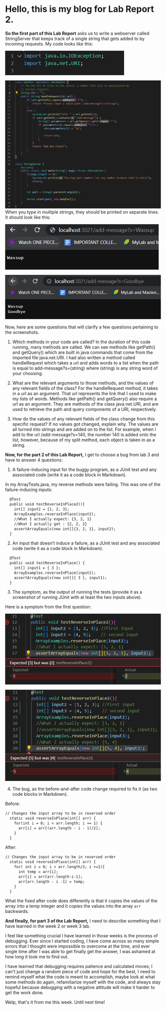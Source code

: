 # Hello, this is my blog for Lab Report 2.
**So the first part of this Lab Report** asks us to write a webserver called StringServer that keeps track of a single string that gets added to by incoming requests. My code looks like this:

![Image](https://github.com/a7mohamed/cse15l-lab-reports/blob/main/ImportsStringServer.png)

![Image](https://github.com/a7mohamed/cse15l-lab-reports/blob/main/StringServerCode.png)
When you type in mulitple strings, they should be printed on separate lines. It should look like this:

![Image](https://github.com/a7mohamed/cse15l-lab-reports/blob/main/LocalHostOneItem.png)

![Image](https://github.com/a7mohamed/cse15l-lab-reports/blob/main/LocalHostTwoItems.png)


Now, here are some questions that will clarify a few questions pertaining to the screenshots.

1. Which methods in your code are called?
In the duration of this code running, many methods are called. We can see methods like getPath() and getQuery() which are built in java commands that come from the imported file java.net.URI. I had also written a method called handleRequest which takes a url and adds words to a list when the path is equal to add-message?s=(string) where (string) is any string word of your choosing.

2. What are the relevant arguments to those methods, and the values of any relevant fields of the class?
For the handleRequest method, it takes in a url as an argument. That url represents the link that I used to make my lists of words. Methods like getPath() and getQuery() also require a url as an argument. They are methods of the class java.net.URI, and are used to retrieve the path and query components of a URI, respectively.

3. How do the values of any relevant fields of the class change from this specific request? If no values got changed, explain why.
The values are all turned into strings and are added on to the list. For example, when I add to the url /add-message?s=140, the number 140 is added onto the list, however, because of my split method, each object is taken in as a string.

**Now, for the part 2 of this Lab Report,** I get to choose a bug from lab 3 and have to answer 4 questions:

1. A failure-inducing input for the buggy program, as a JUnit test and any associated code (write it as a code block in Markdown).

In my ArrayTests.java, my reverse methods were failing. This was one of the failure-inducing inputs:
```
  @Test
  public void testReverseInPlace2(){
    int[] input2 = {1, 2, 3};
    ArrayExamples.reverseInPlace(input2); 
    //What I actually expect: {3, 2, 1}
    //What I actually get : {2, 2, 2}
    assertArrayEquals(new int[]{3, 2, 1}, input2);
  }
  ```
2. An input that doesn’t induce a failure, as a JUnit test and any associated code (write it as a code block in Markdown).
```
  @Test 
  public void testReverseInPlace() {
    int[] input1 = { 3 };
    ArrayExamples.reverseInPlace(input1);
    assertArrayEquals(new int[]{ 3 }, input1);
  }
```
3. The symptom, as the output of running the tests (provide it as a screenshot of running JUnit with at least the two inputs above).

Here is a symptom from the first question:

![Image](https://github.com/a7mohamed/cse15l-lab-reports/blob/main/Input1Lab2.png)

![Image](https://github.com/a7mohamed/cse15l-lab-reports/blob/main/Input2Lab2.png)

4. The bug, as the before-and-after code change required to fix it (as two code blocks in Markdown).

Before:
```
// Changes the input array to be in reversed order
  static void reverseInPlace(int[] arr) {
    for(int i = 0; i < arr.length; i += 1) {
      arr[i] = arr[(arr.length - i - 1)/2];
    }
  }
```
After:
```
// Changes the input array to be in reversed order
  static void reverseInPlace(int[] arr) {
    for( int i = 0; i < arr.length/2; i +=1){
      int temp = arr[i];
      arr[i] = arr[arr.length-i-1];
      arr[arr.length - i -1] = temp;
    }
  }
```
What the fixed after code does differently is that it copies the values of the array into a temp integer and it copies the values into the array ```arr``` backwards.

**And finally, for part 3 of the Lab Report,** I need to describe something that I have learned in the week 2 or week 3 lab. 

I feel like something crucial I have learned in those weeks is the process of debugging. Ever since I started coding, I have come across so many simple errors that I thought were impossible to overcome at the time, and ever single time after I was able to get finally get the answer, I was ashamed at how long it took me to find out.

I have learned that debugging requires patience and calculated moves; I can't just change a random piece of code and hope for the best, I need to remind myself what the code is meant to accomplish, maybe look at what some methods do again, refamiliarize myself with the code, and always stay hopeful because debugging with a negative attitude will make it harder to get the work done. 

Welp, that's it from me this week. Until next time!

